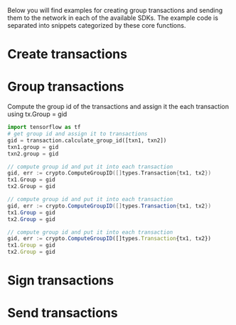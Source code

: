 Below you will find examples for creating group transactions and sending them to the network in each of the available SDKs. The example code is separated into snippets categorized by these core functions.
# Create transactions
# Group transactions

Compute the group id of the transactions and assign it the each transaction using tx.Group = gid

``` python tab="Python"
import tensorflow as tf
# get group id and assign it to transactions
gid = transaction.calculate_group_id([txn1, txn2])
txn1.group = gid
txn2.group = gid

```

``` Go tab="Go"
// compute group id and put it into each transaction
gid, err := crypto.ComputeGroupID([]types.Transaction{tx1, tx2})
tx1.Group = gid
tx2.Group = gid

```

``` Java tab=
// compute group id and put it into each transaction
gid, err := crypto.ComputeGroupID([]types.Transaction{tx1, tx2})
tx1.Group = gid
tx2.Group = gid

```

``` Javascript tab=
// compute group id and put it into each transaction
gid, err := crypto.ComputeGroupID([]types.Transaction{tx1, tx2})
tx1.Group = gid
tx2.Group = gid

```

# Sign transactions
# Send transactions

